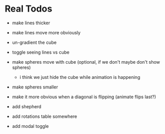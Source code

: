# Real Todos

- make lines thicker
- make lines move more obviously
- un-gradient the cube
- toggle seeing lines vs cube
- make spheres move with cube (optional, if we don't maybe don't show spheres)
  - i think we just hide the cube while animation is happening
- make spheres smaller
- make it more obvious when a diagonal is flipping (animate flips last?)



- add shepherd
- add rotations table somewhere
- add modal toggle